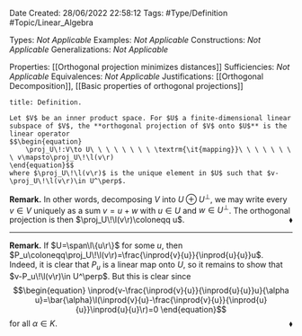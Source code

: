 <div class="topSpace"></div>

Date Created: 28/06/2022 22:58:12
Tags: #Type/Definition #Topic/Linear_Algebra

Types: _Not Applicable_
Examples: _Not Applicable_
Constructions: _Not Applicable_
Generalizations: _Not Applicable_

Properties: [[Orthogonal projection minimizes distances]]
Sufficiencies: _Not Applicable_
Equivalences: _Not Applicable_
Justifications: [[Orthogonal Decomposition]], [[Basic properties of orthogonal projections]]

``` ad-Definition
title: Definition.

Let $V$ be an inner product space. For $U$ a finite-dimensional linear subspace of $V$, the **orthogonal projection of $V$ onto $U$** is the linear operator
$$\begin{equation}
    \proj_U\!:V\to U\ \ \ \ \ \ \ \ \textrm{\it{mapping}}\ \ \ \ \ \ \ \ v\mapsto\proj_U\!\l(v\r)
\end{equation}$$
where $\proj_U\!\l(v\r)$ is the unique element in $U$ such that $v-\proj_U\!\l(v\r)\in U^\perp$.

```

**Remark.** In other words, decomposing $V$ into $U\oplus U^\perp$, we may write every $v\in V$ uniquely as a sum $v=u+w$ with $u\in U$ and $w\in U^\perp$. The orthogonal projection is then $\proj_U\!\l(v\r)\coloneqq u$.<span style="float:right;">$\blacklozenge$</span>

---

**Remark.** If $U=\span\l\{u\r\}$ for some $u$, then $P_u\coloneqq\proj_U\!\l(v\r)=\frac{\inprod{v}{u}}{\inprod{u}{u}}u$. Indeed, it is clear that $P_u$ is a linear map onto $U$, so it remains to show that $v-P_u\!\l(v\r)\in U^\perp$. But this is clear since
$$\begin{equation}
    \inprod{v-\frac{\inprod{v}{u}}{\inprod{u}{u}}u}{\alpha u}=\bar{\alpha}\l(\inprod{v}{u}-\frac{\inprod{v}{u}}{\inprod{u}{u}}\inprod{u}{u}\r)=0
\end{equation}$$
for all $\alpha\in K$.<span style="float:right;">$\blacklozenge$</span>
